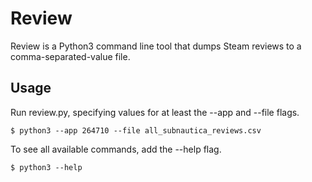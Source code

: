 # Review

Review is a Python3 command line tool that dumps Steam reviews to a comma-separated-value file.

## Usage

Run review.py, specifying values for at least the --app and --file flags.

    $ python3 --app 264710 --file all_subnautica_reviews.csv

To see all available commands, add the --help flag.

    $ python3 --help
